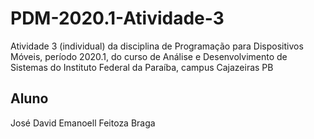 # PDM-2020.1-Atividade-3
Atividade 3 (individual) da disciplina de Programação para Dispositivos Móveis, período 2020.1, do curso de Análise e Desenvolvimento de Sistemas do Instituto Federal da Paraíba, campus Cajazeiras PB

## Aluno
José David Emanoell Feitoza Braga
